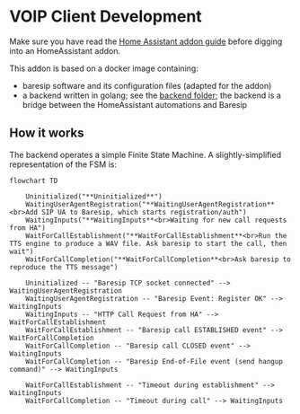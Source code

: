 # VOIP Client Development

Make sure you have read the [Home Assistant addon guide](https://developers.home-assistant.io/docs/add-ons)
before digging into an HomeAssistant addon.

This addon is based on a docker image containing:
* baresip software and its configuration files (adapted for the addon)
* a backend written in golang; see the [backend folder](./backend/); the backend is a bridge between the HomeAssistant automations and Baresip

## How it works

The backend operates a simple Finite State Machine. A slightly-simplified representation of the FSM is:

```mermaid
flowchart TD

	Uninitialized("**Uninitialized**")
	WaitingUserAgentRegistration("**WaitingUserAgentRegistration**<br>Add SIP UA to Baresip, which starts registration/auth")
	WaitingInputs("**WaitingInputs**<br>Waiting for new call requests from HA")
	WaitForCallEstablishment("**WaitForCallEstablishment**<br>Run the TTS engine to produce a WAV file. Ask baresip to start the call, then wait")
	WaitForCallCompletion("**WaitForCallCompletion**<br>Ask baresip to reproduce the TTS message")

	Uninitialized -- "Baresip TCP socket connected" --> WaitingUserAgentRegistration
	WaitingUserAgentRegistration -- "Baresip Event: Register OK" --> WaitingInputs
	WaitingInputs -- "HTTP Call Request from HA" --> WaitForCallEstablishment
	WaitForCallEstablishment -- "Baresip call ESTABLISHED event" --> WaitForCallCompletion
	WaitForCallCompletion -- "Baresip call CLOSED event" --> WaitingInputs
	WaitForCallCompletion -- "Baresip End-of-File event (send hangup command)" --> WaitingInputs

    WaitForCallEstablishment -- "Timeout during establishment" --> WaitingInputs
    WaitForCallCompletion -- "Timeout during call" --> WaitingInputs
```

